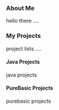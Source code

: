 ### About Me
hello there ....

### My Projects
project lists .... 

#### Java Projects
java projects

#### PureBasic Projects
purebasic projects
